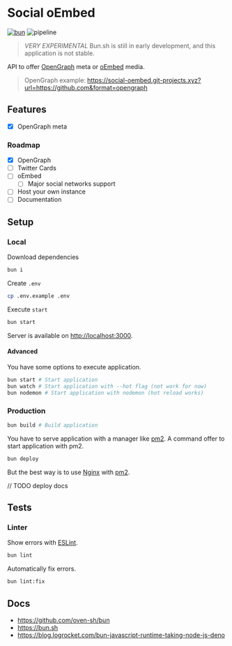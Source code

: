 # **Social oEmbed** <!-- omit in toc -->

[![bun](https://img.shields.io/static/v1?label=Bun&message=v0.2&color=000000&style=flat-square&logo=bun&logoColor=ffffff)](https://bun.sh)
![pipeline](https://gitlab.com/ewilan-riviere/social-oembed/badges/main/pipeline.svg)

> *VERY EXPERIMENTAL*
> Bun.sh is still in early development, and this application is not stable.

API to offer [OpenGraph](https://ogp.me/) meta or [oEmbed](https://oembed.com/) media.

> OpenGraph example: <https://social-oembed.git-projects.xyz?url=https://github.com&format=opengraph>

## Features

- [x] OpenGraph meta

### Roadmap

- [x] OpenGraph
- [ ] Twitter Cards
- [ ] oEmbed
  - [ ] Major social networks support
- [ ] Host your own instance
- [ ] Documentation

## **Setup**

### Local

Download dependencies

```bash
bun i
```

Create `.env`

```bash
cp .env.example .env
```

Execute `start`

```bash
bun start
```

Server is available on <http://localhost:3000>.

#### Advanced

You have some options to execute application.

```bash
bun start # Start application
bun watch # Start application with --hot flag (not work for now)
bun nodemon # Start application with nodemon (hot reload works)
```

### Production

```bash
bun build # Build application
```

You have to serve application with a manager like [pm2](https://pm2.keymetrics.io/). A command offer to start application with pm2.

```bash
bun deploy
```

But the best way is to use [Nginx](https://www.nginx.com/) with [pm2](https://pm2.keymetrics.io/).

// TODO deploy docs

## Tests

### Linter

Show errors with [ESLint](https://eslint.org/).

```bash
bun lint
```

Automatically fix errors.

```bash
bun lint:fix
```

## Docs

- <https://github.com/oven-sh/bun>
- <https://bun.sh>
- <https://blog.logrocket.com/bun-javascript-runtime-taking-node-js-deno>
